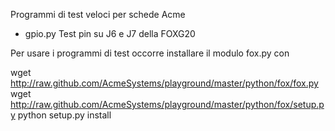 Programmi di test veloci per schede Acme

* gpio.py Test pin su J6 e J7 della FOXG20 

Per usare i programmi di test occorre installare il modulo fox.py con

  wget http://raw.github.com/AcmeSystems/playground/master/python/fox/fox.py
  wget http://raw.github.com/AcmeSystems/playground/master/python/fox/setup.py
  python setup.py install